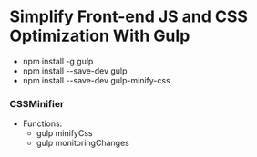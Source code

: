 # Simplify Front-end JS and CSS Optimization With Gulp

- npm install -g gulp
- npm install --save-dev gulp
- npm install --save-dev gulp-minify-css


### CSSMinifier

- Functions:
  - gulp minifyCss
  - gulp monitoringChanges
